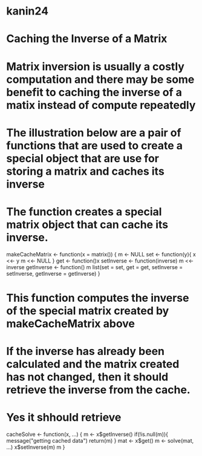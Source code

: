 # kanin24
# Caching the Inverse of a Matrix
# Matrix inversion is usually a costly computation and there may be some benefit to caching the inverse of a matix instead of compute repeatedly
# The illustration below are a pair of functions that are used to create a special object that are use for storing a matrix and caches its inverse
# The function creates a special matrix object that can cache its inverse.

makeCacheMatrix <- function(x = matrix()) {
m <- NULL
set <- function(y){
   x <<- y
   m <<- NULL
}
get <- function()x
setInverse <- function(inverse) m <<- inverse
getInverse <- function() m
  list(set = set, get = get,
  setInverse = setInverse,
  getInverse = getInverse)
}

# This function computes the inverse of the special matrix created by makeCacheMatrix above
# If the inverse has already been calculated and the matrix created has not changed, then it should retrieve the inverse from the cache.
# Yes it shhould retrieve

cacheSolve <- function(x, ...) {
m <- x$getInverse()
if(!is.null(m)){
  message("getting cached data")
  return(m)
}
mat <- x$get()
m <- solve(mat, ...)
x$setInverse(m)
m
}
